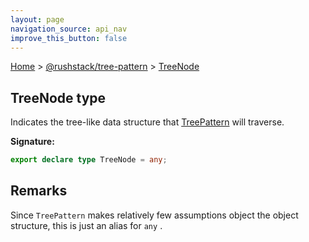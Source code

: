 ```yaml
---
layout: page
navigation_source: api_nav
improve_this_button: false
---
```



[Home](./index.md) &gt; [@rushstack/tree-pattern](./tree-pattern.md) &gt; [TreeNode](./tree-pattern.treenode.md)

## TreeNode type

Indicates the tree-like data structure that [TreePattern](./tree-pattern.treepattern.md) will traverse.

<b>Signature:</b>

```typescript
export declare type TreeNode = any;
```

## Remarks

Since `TreePattern` makes relatively few assumptions object the object structure, this is just an alias for `any` .

